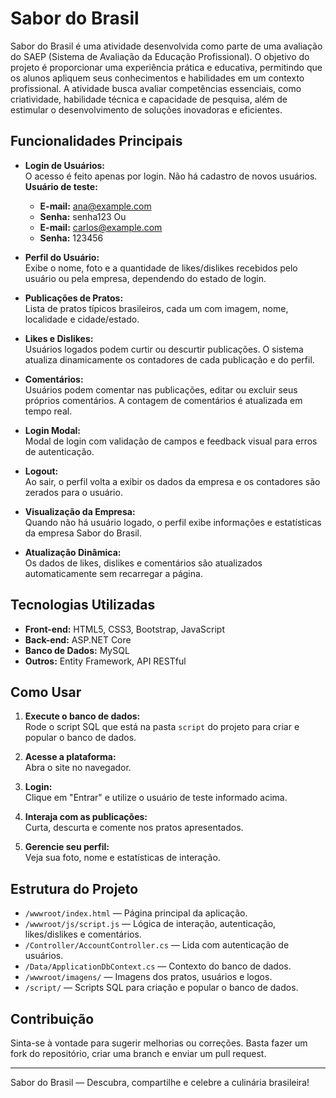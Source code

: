 # Sabor do Brasil

Sabor do Brasil é uma atividade desenvolvida como parte de uma avaliação do SAEP (Sistema de Avaliação da Educação Profissional). O objetivo do projeto é proporcionar uma experiência prática e educativa, permitindo que os alunos apliquem seus conhecimentos e habilidades em um contexto profissional. A atividade busca avaliar competências essenciais, como criatividade, habilidade técnica e capacidade de pesquisa, além de estimular o desenvolvimento de soluções inovadoras e eficientes.

## Funcionalidades Principais

- **Login de Usuários:**  
  O acesso é feito apenas por login. Não há cadastro de novos usuários.  
  **Usuário de teste:**  
  - **E-mail:** ana@example.com  
  - **Senha:** senha123
  Ou 
  - **E-mail:** carlos@example.com
  - **Senha:** 123456


- **Perfil do Usuário:**  
  Exibe o nome, foto e a quantidade de likes/dislikes recebidos pelo usuário ou pela empresa, dependendo do estado de login.

- **Publicações de Pratos:**  
  Lista de pratos típicos brasileiros, cada um com imagem, nome, localidade e cidade/estado.

- **Likes e Dislikes:**  
  Usuários logados podem curtir ou descurtir publicações. O sistema atualiza dinamicamente os contadores de cada publicação e do perfil.

- **Comentários:**  
  Usuários podem comentar nas publicações, editar ou excluir seus próprios comentários. A contagem de comentários é atualizada em tempo real.

- **Login Modal:**  
  Modal de login com validação de campos e feedback visual para erros de autenticação.

- **Logout:**  
  Ao sair, o perfil volta a exibir os dados da empresa e os contadores são zerados para o usuário.

- **Visualização da Empresa:**  
  Quando não há usuário logado, o perfil exibe informações e estatísticas da empresa Sabor do Brasil.

- **Atualização Dinâmica:**  
  Os dados de likes, dislikes e comentários são atualizados automaticamente sem recarregar a página.

## Tecnologias Utilizadas

- **Front-end:** HTML5, CSS3, Bootstrap, JavaScript
- **Back-end:** ASP.NET Core
- **Banco de Dados:** MySQL
- **Outros:** Entity Framework, API RESTful

## Como Usar

1. **Execute o banco de dados:**  
   Rode o script SQL que está na pasta `script` do projeto para criar e popular o banco de dados.

2. **Acesse a plataforma:**  
   Abra o site no navegador.

3. **Login:**  
   Clique em "Entrar" e utilize o usuário de teste informado acima.

4. **Interaja com as publicações:**  
   Curta, descurta e comente nos pratos apresentados.

5. **Gerencie seu perfil:**  
   Veja sua foto, nome e estatísticas de interação.

## Estrutura do Projeto

- `/wwwroot/index.html` — Página principal da aplicação.
- `/wwwroot/js/script.js` — Lógica de interação, autenticação, likes/dislikes e comentários.
- `/Controller/AccountController.cs` — Lida com autenticação de usuários.
- `/Data/ApplicationDbContext.cs` — Contexto do banco de dados.
- `/wwwroot/imagens/` — Imagens dos pratos, usuários e logos.
- `/script/` — Scripts SQL para criação e popular o banco de dados.

## Contribuição

Sinta-se à vontade para sugerir melhorias ou correções. Basta fazer um fork do repositório, criar uma branch e enviar um pull request.

---

Sabor do Brasil — Descubra, compartilhe e celebre a culinária brasileira!

